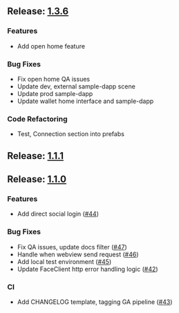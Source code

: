 
<a name="1.3.6"></a>
## Release: [1.3.6](https://github.com/HAECHI-LABS/core/releases/tag/1.3.6)
### Features
- Add open home feature

### Bug Fixes
- Fix open home QA issues
- Update dev, external sample-dapp scene
- Update prod sample-dapp
- Update wallet home interface and sample-dapp

### Code Refactoring
- Test, Connection section into prefabs


<a name="1.1.1"></a>
## Release: [1.1.1](https://github.com/HAECHI-LABS/core/releases/tag/1.1.1)

<a name="1.1.0"></a>
## Release: [1.1.0](https://github.com/HAECHI-LABS/core/releases/tag/1.1.0)
### Features
- Add direct social login ([#44](https://github.com/HAECHI-LABS/core/issues/44))

### Bug Fixes
- Fix QA issues, update docs filter ([#47](https://github.com/HAECHI-LABS/core/issues/47))
- Handle when webview send request ([#46](https://github.com/HAECHI-LABS/core/issues/46))
- Add local test environment ([#45](https://github.com/HAECHI-LABS/core/issues/45))
- Update FaceClient http error handling logic ([#42](https://github.com/HAECHI-LABS/core/issues/42))

### CI
- Add CHANGELOG template, tagging GA pipeline ([#43](https://github.com/HAECHI-LABS/core/issues/43))

